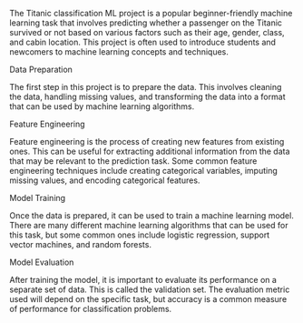 
The Titanic classification ML project is a popular beginner-friendly machine learning task that involves predicting whether a passenger on the Titanic survived or not based on various factors such as their age, gender, class, and cabin location. This project is often used to introduce students and newcomers to machine learning concepts and techniques.

Data Preparation

The first step in this project is to prepare the data. This involves cleaning the data, handling missing values, and transforming the data into a format that can be used by machine learning algorithms.

Feature Engineering

Feature engineering is the process of creating new features from existing ones. This can be useful for extracting additional information from the data that may be relevant to the prediction task. Some common feature engineering techniques include creating categorical variables, imputing missing values, and encoding categorical features.

Model Training

Once the data is prepared, it can be used to train a machine learning model. There are many different machine learning algorithms that can be used for this task, but some common ones include logistic regression, support vector machines, and random forests.

Model Evaluation

After training the model, it is important to evaluate its performance on a separate set of data. This is called the validation set. The evaluation metric used will depend on the specific task, but accuracy is a common measure of performance for classification problems. 
